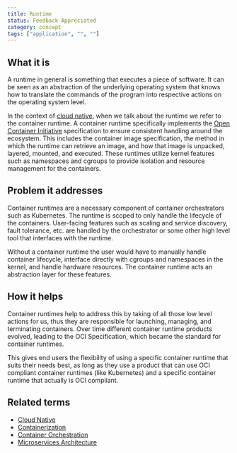 ```yaml
---
title: Runtime
status: Feedback Appreciated
category: concept
tags: ["application", "", ""]
---
```


## What it is

A runtime in general is something that executes a piece of software. 
It can be seen as an abstraction of the underlying operating system that knows how to translate the commands of the program into respective actions on the operating system level. 

In the context of [cloud native](/cloud-native-apps/), when we talk about the runtime we refer to the container runtime. 
A container runtime specifically implements the [Open Container Initiative](https://opencontainers.org/) specification to ensure consistent handling around the ecosystem. 
This includes the container image specification, the method in which the runtime can retrieve an image, 
and how that image is unpacked, layered, mounted, and executed. 
These runtimes utilize kernel features such as namespaces and cgroups to provide isolation and resource management for the containers.

## Problem it addresses

Container runtimes are a necessary component of container orchestrators such as Kubernetes. 
The runtime is scoped to only handle the lifecycle of the containers. 
User-facing features such as scaling and service discovery, fault tolerance, etc. are handled by the orchestrator or some other high level tool that interfaces with the runtime. 

Without a container runtime the user would have to manually handle container lifecycle, interface directly with cgroups and namespaces in the kernel, and handle hardware resources.
The container runtime acts an abstraction layer for these features.

## How it helps

Container runtimes help to address this by taking of all those low level actions for us, 
thus they are responsible for launching, managing, and terminating containers. 
Over time different container runtime products evolved, leading to the OCI Specification, 
which became the standard for container runtimes. 

This gives end users the flexibility of using a specific container runtime that suits their needs best, 
as long as they use a product that can use OCI compliant container runtimes (like Kubernetes) 
and a specific container runtime that actually is OCI compliant. 

## Related terms

- [Cloud Native](https://glossary.cncf.io/cloud-native-apps/)
- [Containerization](https://glossary.cncf.io/containerization/)
- [Container Orchestration](https://glossary.cncf.io/container-orchestration/)
- [Microservices Architecture](https://glossary.cncf.io/microservices-architecture/)
